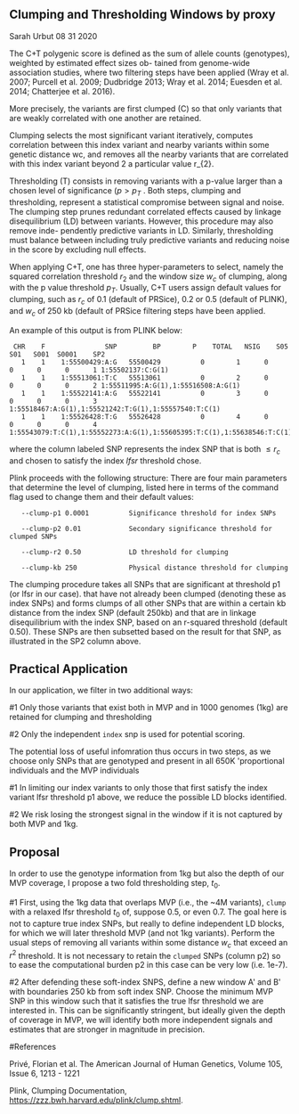 ## Clumping and Thresholding Windows by proxy

Sarah Urbut 08 31 2020

The C+T polygenic score is defined as the sum of allele
counts (genotypes), weighted by estimated effect sizes ob-
tained from genome-wide association studies, where two filtering steps have been applied (Wray et al. 2007; Purcell et al. 2009; Dudbridge 2013; Wray et al. 2014; Euesden et al. 2014;
Chatterjee et al. 2016).

More precisely, the variants are first clumped (C) so that only variants that
are weakly correlated with one another are retained. 

Clumping selects the most significant variant iteratively, computes correlation between this index variant and nearby variants within some genetic distance wc, and removes all the nearby variants that are correlated with this index variant beyond 2
a particular value r_{2}. 

Thresholding (T) consists in removing variants with a p-value larger than a chosen level of significance $(p > p_{T}$ . Both steps, clumping and thresholding, represent a statistical compromise between signal and noise. The clumping step prunes redundant correlated effects caused by linkage disequilibrium (LD) between variants. However, this procedure may also remove inde- pendently predictive variants in LD. Similarly, thresholding must balance between including truly predictive variants and reducing noise in the score by excluding null effects.

When applying C+T, one has three hyper-parameters to select, namely the squared correlation threshold $r_{2}$ and the
window size $w_{c}$ of clumping, along with the p value threshold $p_{T}$. Usually, C+T users assign default values for
clumping, such as $r_{c}$ of 0.1 (default of PRSice), 0.2 or 0.5
(default of PLINK), and $w_{c}$ of 250 kb (default of PRSice
filtering steps have been applied.

An example of this output is from PLINK below:

```
 CHR    F               SNP         BP        P    TOTAL   NSIG    S05    S01   S001  S0001    SP2
   1    1    1:55500429:A:G   55500429          0        1      0      0      0      0      1 1:55502137:C:G(1)
   1    1    1:55513061:T:C   55513061          0        2      0      0      0      0      2 1:55511995:A:G(1),1:55516508:A:G(1)
   1    1    1:55522141:A:G   55522141          0        3      0      0      0      0      3 1:55518467:A:G(1),1:55521242:T:G(1),1:55557540:T:C(1)
   1    1    1:55526428:T:G   55526428          0        4      0      0      0      0      4 1:55543079:T:C(1),1:55552273:A:G(1),1:55605395:T:C(1),1:55638546:T:C(1)
```
where the column labeled SNP represents the index SNP that is both $\leq r_{c}$ and chosen to satisfy the index $lfsr$ threshold chose.

Plink proceeds with the following structure: There are four main parameters that determine the level of clumping, listed here in terms of the command flag used to change them and their default values:

       --clump-p1 0.0001          Significance threshold for index SNPs
     
       --clump-p2 0.01            Secondary significance threshold for clumped SNPs
 
       --clump-r2 0.50            LD threshold for clumping

       --clump-kb 250             Physical distance threshold for clumping
     
The clumping procedure takes all SNPs that are significant at threshold p1 (or lfsr in our case). that have not already been clumped (denoting these as index SNPs) and forms clumps of all other SNPs that are within a certain kb distance from the index SNP (default 250kb) and that are in linkage disequilibrium with the index SNP, based on an r-squared threshold (default 0.50). These SNPs are then subsetted based on the result for that SNP, as illustrated in the SP2 column above. 


## Practical Application

In our application, we filter in two additional ways:

#1 Only those variants that exist both in MVP and in 1000 genomes (1kg) are retained for clumping and thresholding

#2 Only the independent `index` snp is used for potential scoring.

The potential loss of useful infomration thus occurs in two steps, as we choose only SNPs that are genotyped and present in all 650K 'proportional individuals and the MVP individuals

#1 In limiting our index variants to only those that first satisfy the index variant lfsr threshold p1 above, we reduce the possible LD blocks identified.

#2 We risk losing the strongest signal in the window if it is not captured by  both MVP and 1kg.





## Proposal

In order to use the genotype information from 1kg but also the depth of our MVP coverage, I propose a two fold thresholding step, $t_{0}$.

#1 First, using the 1kg data that overlaps MVP (i.e., the ~4M variants), `clump` with a relaxed lfsr threshold $t_{0}$ of, suppose 0.5, or even 0.7. The goal here is not to capture true index SNPs, but really to define independent LD blocks, for which we will later threshold MVP (and not 1kg variants). Perform the usual steps of removing all variants within some distance $w_{c}$ that exceed an $r^{2}$ threshold. It is not necessary to retain the `clumped` SNPs (column p2) so to ease the computational burden p2 in this case can be very low (i.e. 1e-7).

#2 After defending these soft-index SNPS, define a new window A' and B' with boundaries 250 kb from soft index SNP. Choose the minimum MVP SNP in this window such that it satisfies the true lfsr threshold we are interested in. This can be significantly stringent, but ideally given the depth of coverage in MVP, we will identify both more independent signals and estimates that are stronger in magnitude in precision.

#References

Privé, Florian et al. The American Journal of Human Genetics, Volume 105, Issue 6, 1213 - 1221

Plink, Clumping Documentation, https://zzz.bwh.harvard.edu/plink/clump.shtml.
